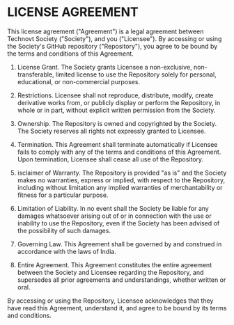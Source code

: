 # LICENSE AGREEMENT

This license agreement ("Agreement") is a legal agreement between Technovt Society ("Society"), and you ("Licensee"). By accessing or using the Society's GitHub repository ("Repository"), you agree to be bound by the terms and conditions of this Agreement.

1. License Grant. The Society grants Licensee a non-exclusive, non-transferable, limited license to use the Repository solely for personal, educational, or non-commercial purposes.

2. Restrictions. Licensee shall not reproduce, distribute, modify, create derivative works from, or publicly display or perform the Repository, in whole or in part, without explicit written permission from the Society.

3. Ownership. The Repository is owned and copyrighted by the Society. The Society reserves all rights not expressly granted to Licensee.

4. Termination. This Agreement shall terminate automatically if Licensee fails to comply with any of the terms and conditions of this Agreement. Upon termination, Licensee shall cease all use of the Repository.

5. isclaimer of Warranty. The Repository is provided "as is" and the Society makes no warranties, express or implied, with respect to the Repository, including without limitation any implied warranties of merchantability or fitness for a particular purpose.

6. Limitation of Liability. In no event shall the Society be liable for any damages whatsoever arising out of or in connection with the use or inability to use the Repository, even if the Society has been advised of the possibility of such damages.

7. Governing Law. This Agreement shall be governed by and construed in accordance with the laws of India.

8. Entire Agreement. This Agreement constitutes the entire agreement between the Society and Licensee regarding the Repository, and supersedes all prior agreements and understandings, whether written or oral.

By accessing or using the Repository, Licensee acknowledges that they have read this Agreement, understand it, and agree to be bound by its terms and conditions.